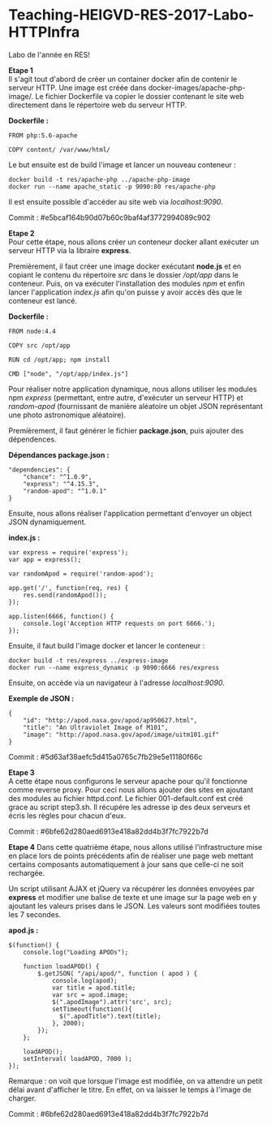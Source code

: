 # Teaching-HEIGVD-RES-2017-Labo-HTTPInfra
Labo de l'année en RES!

**Etape 1**  
Il s'agit tout d'abord de créer un container docker afin de contenir le serveur HTTP.
Une image est créée dans docker-images/apache-php-image/. Le fichier Dockerfile va copier le dossier contenant le site web directement dans le répertoire web du serveur HTTP.  

**Dockerfile :**

	FROM php:5.6-apache

	COPY content/ /var/www/html/

Le but ensuite est de build l'image et lancer un nouveau conteneur :

	docker build -t res/apache-php ../apache-php-image
	docker run --name apache_static -p 9090:80 res/apache-php

Il est ensuite possible d'accéder au site web via *localhost:9090*.

Commit : #e5bcaf164b90d07b60c9baf4af3772994089c902 
  

**Etape 2**  
Pour cette étape, nous allons créer un conteneur docker allant exécuter un serveur HTTP via la libraire **express**.

Premièrement, il faut créer une image docker exécutant **node.js** et en copiant le contenu du répertoire *src* dans le dossier */opt/app* dans le conteneur. Puis, on va exécuter l'installation des modules *npm* et enfin lancer l'application *index.js* afin qu'on puisse y avoir accès dès que le conteneur est lancé.

**Dockerfile :**

	FROM node:4.4

	COPY src /opt/app

	RUN cd /opt/app; npm install

	CMD ["node", "/opt/app/index.js"]

Pour réaliser notre application dynamique, nous allons utiliser les modules npm *express* (permettant, entre autre, d'exécuter un serveur HTTP) et *random-apod* (fournissant de manière aléatoire un objet JSON représentant une photo astronomique aléatoire).

Premièrement, il faut générer le fichier **package.json**, puis ajouter des dépendences.

**Dépendances package.json :**

	"dependencies": {
		"chance": "^1.0.9",
		"express": "^4.15.3",
		"random-apod": "^1.0.1"
	}

Ensuite, nous allons réaliser l'application permettant d'envoyer un object JSON dynamiquement.

**index.js :**

	var express = require('express');
	var app = express();

	var randomApod = require('random-apod');

	app.get('/', function(req, res) {
		res.send(randomApod());
	});

	app.listen(6666, function() {
		console.log('Acception HTTP requests on port 6666.');
	});

Ensuite, il faut build l'image docker et lancer le conteneur :

	docker build -t res/express ../express-image
	docker run --name express_dynamic -p 9090:6666 res/express

Ensuite, on accède via un navigateur à l'adresse *localhost:9090*.

**Exemple de JSON :**

	{
	 	"id": "http://apod.nasa.gov/apod/ap950627.html",
	 	"title": "An Ultraviolet Image of M101",
	 	"image": "http://apod.nasa.gov/apod/image/uitm101.gif"
	}

Commit : #5d63af38aefc5d415a0765c7fb29e5e11180f66c

**Etape 3**  
A cette étape nous configurons le serveur apache pour qu'il fonctionne comme reverse proxy.
Pour ceci nous allons ajouter des sites en ajoutant des modules au fichier httpd.conf.
Le fichier 001-default.conf est créé grace au script step3.sh. Il
récupére les adresse ip des deux serveurs et écris les règles pour chacun d'eux.


Commit : #6bfe62d280aed6913e418a82dd4b3f7fc7922b7d

**Etape 4**
Dans cette quatrième étape, nous allons utilisé l'infrastructure mise en place lors de points précédents afin de réaliser une page web mettant certains composants automatiquement à jour sans que celle-ci ne soit rechargée.

Un script utilisant AJAX et jQuery va récupérer les données envoyées par **express** et modifier une balise de texte et une image sur la page web en y ajoutant les valeurs prises dans le JSON. Les valeurs sont modifiées toutes les 7 secondes.

**apod.js :**

	$(function() {
		console.log("Loading APODs");

		function loadAPOD() {
			$.getJSON( "/api/apod/", function ( apod ) {
				console.log(apod);
				var title = apod.title;
				var src = apod.image;
				$(".apodImage").attr('src', src);
				setTimeout(function(){
				  $(".apodTitle").text(title);
				}, 2000);
			});
		};

		loadAPOD();
		setInterval( loadAPOD, 7000 );
	});

Remarque : on voit que lorsque l'image est modifiée, on va attendre un petit délai avant d'afficher le titre. En effet, on va laisser le temps à l'image de charger.

Commit : #6bfe62d280aed6913e418a82dd4b3f7fc7922b7d
